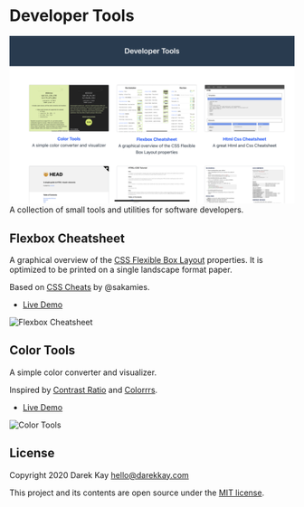# Developer Tools

![demo](screenshot-abc-devtools.vercel.app.png)
A collection of small tools and utilities for software developers.

## Flexbox Cheatsheet

A graphical overview of the [CSS Flexible Box Layout](https://developer.mozilla.org/en-US/docs/Web/CSS/CSS_Flexible_Box_Layout) properties. It is optimized to be printed on a single landscape format paper.

Based on [CSS Cheats](https://github.com/sakamies/css-cheats) by @sakamies.

- [Live Demo](https://darekkay.com/dev/flexbox-cheatsheet.html)

![Flexbox Cheatsheet](src/assets/img/preview-flexbox-cheatsheet.png)

## Color Tools

A simple color converter and visualizer.

Inspired by [Contrast Ratio](https://contrast-ratio.com/) and [Colorrrs](https://www.webpagefx.com/web-design/hex-to-rgb/).

- [Live Demo](https://darekkay.com/dev/color-tools.html)

![Color Tools](src/assets/img/preview-color-tools.png)

## License

Copyright 2020 Darek Kay <hello@darekkay.com>

This project and its contents are open source under the [MIT license](LICENSE).
